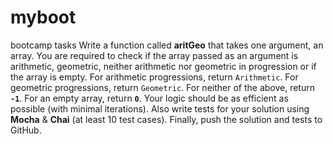 # myboot
bootcamp tasks
Write a function called **aritGeo** that takes one argument, an array. You are required to check if the array passed as an argument is arithmetic, geometric, neither arithmetic nor geometric in progression or if the array is empty. For arithmetic progressions, return `Arithmetic`. For geometric progressions, return `Geometric`.
For neither of the above, return **`-1`**. For an empty array, return **`0`**. Your logic should be as efficient as possible (with minimal iterations).  Also write tests for your solution using **Mocha** & **Chai** (at least 10 test cases).  Finally, push the solution and tests to GitHub.
